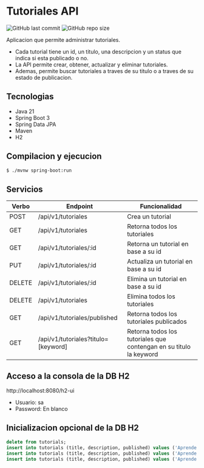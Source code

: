 
# Tutoriales API
![GitHub last commit](https://img.shields.io/github/last-commit/sanchezih/tutoriales-api)
![GitHub repo size](https://img.shields.io/github/repo-size/sanchezih/tutoriales-api)

Aplicacion que permite administrar tutoriales.

 - Cada tutorial tiene un id, un titulo, una descripcion y un status que indica si esta publicado o no.
 - La API permite crear, obtener, actualizar y eliminar tutoriales.
 - Ademas, permite buscar tutoriales a traves de su titulo o a traves de su estado de publicacion.

## Tecnologias
- Java 21
- Spring Boot 3
- Spring Data JPA
- Maven
- H2

## Compilacion y ejecucion

```bash
$ ./mvnw spring-boot:run
```

## Servicios
|Verbo	|Endpoint	|Funcionalidad
|---|---|---
|POST		|/api/v1/tutoriales					|Crea un tutorial
|GET		|/api/v1/tutoriales					|Retorna todos los tutoriales
|GET		|/api/v1/tutoriales/:id				|Retorna un tutorial en base a su id
|PUT		|/api/v1/tutoriales/:id				|Actualiza un tutorial en base a su id
|DELETE		|/api/v1/tutoriales/:id				|Elimina un tutorial en base a su id
|DELETE		|/api/v1/tutoriales					|Elimina todos los tutoriales
|GET		|/api/v1/tutoriales/published		|Retorna todos los tutoriales publicados
|GET		|/api/v1/tutoriales?titulo=[keyword]	|Retorna todos los tutoriales que contengan en su titulo la keyword

## Acceso a la consola de la DB H2
http://localhost:8080/h2-ui

- Usuario: sa
- Password: En blanco

## Inicializacion opcional de la DB H2
```sql
delete from tutorials;
insert into tutorials (title, description, published) values ('Aprende a usar Genially', 'Un microcurso autoasistido para aprender a usar Genially, una plataforma en linea para crear diversos objetos digitales interactivos.', false);
insert into tutorials (title, description, published) values ('Aprende a usar Moodle', 'Un microcurso autoasistido para aprender a usar Moodle, una plataforma educativa que permite crear ambientes de aprendizaje personalizados.', false);
insert into tutorials (title, description, published) values ('Aprende a usar YouTube', 'Un microcurso autoasistido para aprender a crear un canal propio en YouTube y usar sus potencialidades con fines pedagogicos.', false);
```






